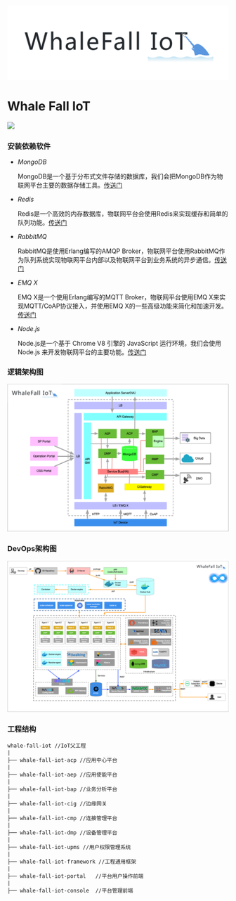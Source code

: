 ![logo](image/IoT-logo.png "logo") 

# Whale Fall IoT
[![](https://img.shields.io/badge/support-java-orange)](https://github.com/YoXung/whale-fall-iot.git)

### 安装依赖软件
* *MongoDB*

    MongoDB是一个基于分布式文件存储的数据库，我们会把MongoDB作为物联网平台主要的数据存储工具。[传送门](https://www.mongodb.com/download-center/community)

* *Redis*

    Redis是一个高效的内存数据库，物联网平台会使用Redis来实现缓存和简单的队列功能。[传送门](https://redis.io/download)

* *RabbitMQ*

    RabbitMQ是使用Erlang编写的AMQP Broker，物联网平台使用RabbitMQ作为队列系统实现物联网平台内部以及物联网平台到业务系统的异步通信。[传送门](https://www.rabbitmq.com/#getstarted)
    
* *EMQ X*

    EMQ X是一个使用Erlang编写的MQTT Broker，物联网平台使用EMQ X来实现MQTT/CoAP协议接入，并使用EMQ X的一些高级功能来简化和加速开发。[传送门](https://docs.emqx.io/broker/v3/cn/)

* *Node.js*

    Node.js是一个基于 Chrome V8 引擎的 JavaScript 运行环境，我们会使用 Node.js 来开发物联网平台的主要功能。[传送门](https://nodejs.org/en/download/)
    
### 逻辑架构图
![logic](image/IoT-logic.png "logic") 

### DevOps架构图
![devops](image/IoT-devops.png "devops") 

### 工程结构
```
whale-fall-iot //IoT父工程
|
├── whale-fall-iot-acp //应用中心平台
|
├── whale-fall-iot-aep //应用使能平台
|
├── whale-fall-iot-bap //业务分析平台
|
├── whale-fall-iot-cig //边缘网关
|
├── whale-fall-iot-cmp //连接管理平台
|
├── whale-fall-iot-dmp //设备管理平台
|
├── whale-fall-iot-upms //用户权限管理系统
|
├── whale-fall-iot-framework //工程通用框架
|
├── whale-fall-iot-portal   //平台用户操作前端
|
├── whale-fall-iot-console  //平台管理前端

```